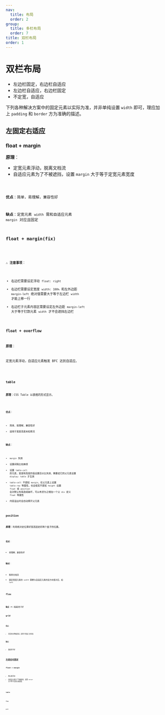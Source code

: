 ```yaml
---
nav:
  title: 布局
  order: 2
group:
  title: 多栏布局
  order: 7
title: 双栏布局
order: 1
---
```


# 双栏布局

- 左边栏固定，右边栏自适应
- 左边栏自适应，右边栏固定
- 不定宽，自适应

下列各种解决方案中的固定元素以实际为准，并非单纯设置 `width` 即可，理应加上 `padding` 和 `border` 方为准确的描述。

## 左固定右适应

### float + margin

**原理**：

- 定宽元素浮动，脱离文档流
- 自适应元素为了不被遮挡，设置 `margin` 大于等于定宽元素宽度

<code src="../../../example/layout/double-columns/left-fixed-right-adaptive/float-margin/index.tsx" />

**优点**：简单，易理解，兼容性好

**缺点**：定宽元素 `width` 需和自适应元素 `margin` 对应且固定

### float + margin(fix)

<code src="../../../example/layout/double-columns/left-fixed-right-adaptive/float-margin-fix/index.tsx" />

⚠️ **注意事项**：

- 右边栏需要设定浮动 `float: right`
- 右边栏需要设定宽度 `width: 100%` 和左外边距 `margin-left` 绝对值需要大于等于左边栏 `width` 才能上移一行
- 右边栏子元素内容区需要设定左外边距 `margin-left` 大于等于钉款元素 `width` 才不会遮挡左边栏

### float + overflow

**原理**：

定宽元素浮动，自适应元素触发 BFC 达到自适应。

<code src="../../../example/layout/double-columns/left-fixed-right-adaptive/float-overflow/index.tsx" />

### table

**原理**：CSS Table 以表格的形式显示。

<code src="../../../example/layout/double-columns/left-fixed-right-adaptive/table/index.tsx" />

**优点**：

- 简单，易理解，兼容性好
- 适用于宽度高度未知情况

**缺点**：

- `margin` 失效
- 设置间隔比较麻烦
- 设置 `table-cell` 的元素，宽度和高度的值设置百分比失效，需要给它的父元素设置 `display: table` 才生效
- `table-cell` 不感知 `margin`，在父元素上设置 `table-row` 等属性，也会使其不感知 `height`
  设置 `float` 或 `position` 会对默认布局造成破坏，可以考虑为之增加一个父 `div` 定义 `float` 等属性
- 内容溢出时会自动撑开父元素

### position

**原理**：利用绝对定位算好宽高固定好两个盒子的位置。

<code src="../../../example/layout/double-columns/left-fixed-right-adaptive/position/index.tsx" />

**优点**：

- 易理解，兼容性好

**缺点**：

- 脱离文档流
- 固定宽度元素的 `width` 需要与自适应元素的反方向值对应，如 `left`

### flex

<code src="../../../example/layout/double-columns/left-fixed-right-adaptive/flex/index.tsx" />

**缺点**：PC 端兼容性不好

### grid

<code src="../../../example/layout/double-columns/left-fixed-right-adaptive/grid/index.tsx" />

**优点**：

- 灵活划分网格区域，适用于页面三位布局

**缺点**：

- 兼容性不好

## 左适应右固定

### float + margin

- 两元素浮动
- 自适应元素为了不被遮挡，设置 `margin` 大于等于定宽元素宽度

<code src="../../../example/layout/double-columns/left-adaptive-right-fixed/float-margin/index.tsx" />

### table

<code src="../../../example/layout/double-columns/left-adaptive-right-fixed/table/index.tsx" />

### flex

<code src="../../../example/layout/double-columns/left-adaptive-right-fixed/flex/index.tsx" />

### grid

<code src="../../../example/layout/double-columns/left-adaptive-right-fixed/grid/index.tsx" />
